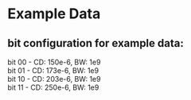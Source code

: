 # Example Data

## bit configuration for example data:
  bit 00 - CD: 150e-6, BW: 1e9\
  bit 01 - CD: 173e-6, BW: 1e9\
  bit 10 - CD: 203e-6, BW: 1e9\
  bit 11 - CD: 250e-6, BW: 1e9
